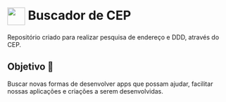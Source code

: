 <h1>
    <a href="https://www.dio.me/">
     <img align="center" width="40px" src="https://hermes.digitalinnovation.one/assets/diome/logo-minimized.png"></a>
    <span> Buscador de CEP</span>
</h1>

Repositório criado para realizar pesquisa de endereço e DDD, através do CEP.

## Objetivo 🎯
Buscar novas formas de desenvolver apps que possam ajudar, facilitar nossas aplicações e criações a serem desenvolvidas.
